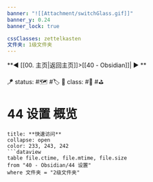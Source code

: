 ```yaml
---
banner: "![[Attachment/switchGlass.gif]]"
banner_y: 0.24
banner_lock: true

cssClasses: zettelkasten
文件夹: 1级文件夹
---
```


**◀️ [[00. 主页|返回主页]]>[[40 - Obsidian]]| ▶️ **

🪁 status: #🗺️ #🏷️
🎏 class: #📇 #⛳

# 44 设置 概览

```ad-todo
title: **快速访问**
collapse: open
color: 233, 243, 242
```dataview
table file.ctime, file.mtime, file.size
from "40 - Obsidian/44 设置"
where 文件夹 = "2级文件夹"
```

